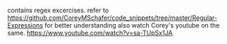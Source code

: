 contains regex excercises.
refer to https://github.com/CoreyMSchafer/code_snippets/tree/master/Regular-Expressions for better understanding 
also watch Corey's youtube on the same.
https://www.youtube.com/watch?v=sa-TUpSx1JA
